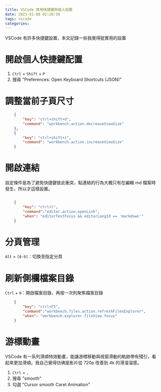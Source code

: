 ```yaml
---
title: VSCode 常用快捷鍵與個人設置
date: 2023-01-08 02:20:58
tags: vscode 
categories: 
---
```

VSCode 有許多快捷鍵設置，本文記錄一些我覺得挺實用的設置

<!--more-->

# 開啟個人快捷鍵配置

1. `Ctrl` + `Shift` + `P`
2. 搜尋 "Preferences: Open Keyboard Shortcuts (JSON)" 

# 調整當前子頁尺寸

```json
    {
        "key": "ctrl+shift+d",
        "command": "workbench.action.decreaseViewSize"
    },
    {
        "key": "ctrl+shift+i",
        "command": "workbench.action.increaseViewSize"
    }
```

# 開啟連結

設定條件是為了避免快捷鍵彼此衝突，點連結的行為大概只有在編輯 md 檔案時發生，所以才這樣設置。

```json

    {
        "key": "ctrl+l",
        "command":"editor.action.openLink",
        "when": "editorTextFocus && editorLangId == 'markdown'" 
    }

```
# 分頁管理
`Alt` + `[0-9]`：切換至指定分頁

# 刷新側欄檔案目錄
`Ctrl` + `0`：開啟檔案目錄，再按一次則聚焦檔案目錄

```json
    {
        "key": "ctrl+F5",
        "command":"workbench.files.action.refreshFilesExplorer",
        "when": "workbench.explorer.fileView.focus"
    }
```
# 游標動畫
VSCode 有一系列滑順特效動畫，能讓游標移動與視窗滑動的軌跡帶有殘引，看起來更加滑順。我自己覺得彷彿是影片從 720p 改善到 4k 的滑溜溜感。
1. `Ctrl` + `,`
2. 搜尋 "smooth"
3. 勾選 "Cursor smooth Caret Animation"
